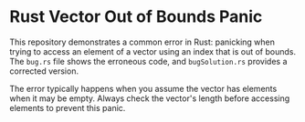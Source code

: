 # Rust Vector Out of Bounds Panic

This repository demonstrates a common error in Rust: panicking when trying to access an element of a vector using an index that is out of bounds.  The `bug.rs` file shows the erroneous code, and `bugSolution.rs` provides a corrected version.

The error typically happens when you assume the vector has elements when it may be empty.  Always check the vector's length before accessing elements to prevent this panic.
